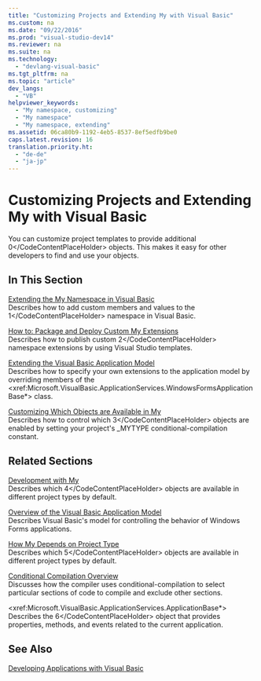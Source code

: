 ```yaml
---
title: "Customizing Projects and Extending My with Visual Basic"
ms.custom: na
ms.date: "09/22/2016"
ms.prod: "visual-studio-dev14"
ms.reviewer: na
ms.suite: na
ms.technology: 
  - "devlang-visual-basic"
ms.tgt_pltfrm: na
ms.topic: "article"
dev_langs: 
  - "VB"
helpviewer_keywords: 
  - "My namespace, customizing"
  - "My namespace"
  - "My namespace, extending"
ms.assetid: 06ca80b9-1192-4eb5-8537-8ef5edfb9be0
caps.latest.revision: 16
translation.priority.ht: 
  - "de-de"
  - "ja-jp"
---
```

# Customizing Projects and Extending My with Visual Basic
You can customize project templates to provide additional <CodeContentPlaceHolder>0\</CodeContentPlaceHolder> objects. This makes it easy for other developers to find and use your objects.  
  
## In This Section  
 [Extending the My Namespace in Visual Basic](../vs140/extending-the-my-namespace-in-visual-basic.md)  
 Describes how to add custom members and values to the <CodeContentPlaceHolder>1\</CodeContentPlaceHolder> namespace in Visual Basic.  
  
 [How to: Package and Deploy Custom My Extensions](../vs140/packaging-and-deploying-custom-my-extensions--visual-basic-.md)  
 Describes how to publish custom <CodeContentPlaceHolder>2\</CodeContentPlaceHolder> namespace extensions by using Visual Studio templates.  
  
 [Extending the Visual Basic Application Model](../vs140/extending-the-visual-basic-application-model.md)  
 Describes how to specify your own extensions to the application model by overriding members of the \<xref:Microsoft.VisualBasic.ApplicationServices.WindowsFormsApplicationBase*> class.  
  
 [Customizing Which Objects are Available in My](../vs140/customizing-which-objects-are-available-in-my--visual-basic-.md)  
 Describes how to control which <CodeContentPlaceHolder>3\</CodeContentPlaceHolder> objects are enabled by setting your project's _MYTYPE conditional-compilation constant.  
  
## Related Sections  
 [Development with My](../vs140/development-with-my--visual-basic-.md)  
 Describes which <CodeContentPlaceHolder>4\</CodeContentPlaceHolder> objects are available in different project types by default.  
  
 [Overview of the Visual Basic Application Model](../vs140/overview-of-the-visual-basic-application-model.md)  
 Describes Visual Basic's model for controlling the behavior of Windows Forms applications.  
  
 [How My Depends on Project Type](../vs140/how-my-depends-on-project-type--visual-basic-.md)  
 Describes which <CodeContentPlaceHolder>5\</CodeContentPlaceHolder> objects are available in different project types by default.  
  
 [Conditional Compilation Overview](../vs140/conditional-compilation-in-visual-basic.md)  
 Discusses how the compiler uses conditional-compilation to select particular sections of code to compile and exclude other sections.  
  
 \<xref:Microsoft.VisualBasic.ApplicationServices.ApplicationBase*>  
 Describes the <CodeContentPlaceHolder>6\</CodeContentPlaceHolder> object that provides properties, methods, and events related to the current application.  
  
## See Also  
 [Developing Applications with Visual Basic](../vs140/developing-applications-with-visual-basic.md)